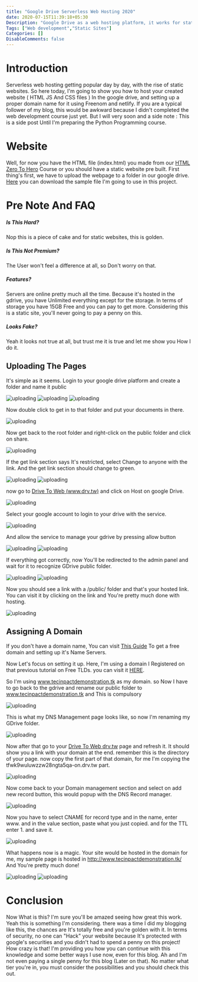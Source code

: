 ```yaml
---
title: "Google Drive Serverless Web Hosting 2020"
date: 2020-07-15T11:39:18+05:30
Description: "Google Drive as a web hosting platform, it works for static sites."
Tags: ["Web development","Static Sites"]
Categories: []
DisableComments: false
---
```


# Introduction
Serverless web hosting getting popular day by day, with the rise of static websites. So here today, I'm going to show you how to host your created website ( HTML JS And CSS files ) In the google drive, and setting up a proper domain name for it using Freenom and netlify. If you are a typical follower of my blog, this would be awkward because I didn't completed the web development course just yet. But I will very soon and a side note : This is a side post Until I'm preparing the Python Programming course.

# Website
Well, for now you have the HTML file (index.html) you made from our [HTML Zero To Hero](/post/html-for-modern-web-development/) Course or you should have a static website pre built. First thing's first, we have to upload the webpage to a folder in our google drive. [Here](/zip/Sample-site.zip) you can download the sample file I'm going to use in this project.

# Pre Note And FAQ
##### Is This Hard?
Nop this is a piece of cake and for static websites, this is golden.

##### Is This Not Premium?
The User won't feel a difference at all, so Don't worry on that.

##### Features?
Servers are online pretty much all the time. Because it's hosted in the gdrive, you have Unlimited everything except for the storage. In terms of storage you have 15GB Free and you can pay to get more. Considering this is a static site, you'll never going to pay a penny on this.

##### Looks Fake?
Yeah it looks not true at all, but trust me it is true and let me show you How I do it.

## Uploading The Pages
It's simple as it seems. Login to your google drive platform and create a folder and name it public

![uploading](/uploads/20200715a_01.png)
![uploading](/uploads/20200715a_02.png)
![uploading](/uploads/20200715a_03.png)

Now double click to get in to that folder and put your documents in there.

![uploading](/uploads/20200715a_04.png)

Now get back to the root folder and right-click on the public folder and click on share.

![uploading](/uploads/20200715a_05.png)

If the get link section says It's restricted, select Change to anyone with the link. And the get link section should change to green.

![uploading](/uploads/20200715a_06.png)
![uploading](/uploads/20200715a_07.png)

now go to [Drive To Web (www.drv.tw)](https://drv.tw/) and click on Host on google Drive.

![uploading](/uploads/20200715a_08.png)

Select your google account to login to your drive with the service.

![uploading](/uploads/20200715a_09.png)

And allow the service to manage your gdrive by pressing allow button

![uploading](/uploads/20200715a_10.png)
![uploading](/uploads/20200715a_11.png)

If everything got correctly, now You'll be redirected to the admin panel and wait for it to recognize GDrive public folder.

![uploading](/uploads/20200715a_12.png)
![uploading](/uploads/20200715a_13.png)

Now you should see a link with a /public/ folder and that's your hosted link. You can visit it by clicking on the link and You're pretty much done with hosting.

![uploading](/uploads/20200715a_15.png)


## Assigning A Domain

If you don't have a domain name, You can visit [This Guide](/post/free-top-level-domain-names-2020/) To get a free domain and setting up it's Name Servers.

Now Let's focus on setting it up. Here, I'm using a domain I Registered on that previous tutorial on Free TLDs. you can visit it [HERE](/post/free-top-level-domain-names-2020/). 

So I'm using www.tecinpactdemonstration.tk as my domain. so Now I have to go back to the gdrive and rename our public folder to www.tecinpactdemonstration.tk and This is compulsory

![uploading](/uploads/20200715aa_01.png)

This is what my DNS Management page looks like, so now I'm renaming my GDrive folder.

![uploading](/uploads/20200715aa_03.png)

Now after that go to your [Drive To Web drv.tw](https://drv.tw/) page and refresh it. It should show you a link with your domain at the end. remember this is the directory of your page. now copy the first part of that domain, for me I'm copying the tfwk9wuluwzzw28ngta5qa-on.drv.tw part.

![uploading](/uploads/20200715aa_04.png)

Now come back to your Domain management section and select on add new record button, this would popup with the DNS Record manager.

![uploading](/uploads/20200715aa_05.png)

Now you have to select CNAME for record type and in the name, enter www. and in the value section, paste what you just copied. and for the TTL enter 1. and save it.

![uploading](/uploads/20200715aa_09.png)

What happens now is a magic. Your site would be hosted in the domain for me, my sample page is hosted in http://www.tecinpactdemonstration.tk/ And You're pretty much done!

![uploading](/uploads/20200715aa_10.png)
![uploading](/uploads/20200715aa_11.png)

# Conclusion
Now What is this? I'm sure you'll be amazed seeing how great this work. Yeah this is something I'm considering. there was a time I did my blogging like this, the chances are It's totally free and you're golden with it. In terms of security, no one can "Hack" your website because It's protected with google's securities and you didn't had to spend a penny on this project! How crazy is that! I'm providing you how you can continue with this knowledge and some better ways I use now, even for this blog. Ah and I'm not even paying a single penny for this blog (Later on that). No matter what tier you're in, you must consider the possibilities and you should check this out.